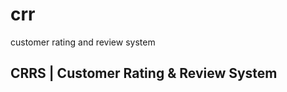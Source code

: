 # crr
customer rating and review system
<!DOCTYPE html>
<html lang="en">
<head>
    <meta charset="UTF-8">
    <meta name="viewport" content="width=device-width, initial-scale=1.0">
    <title>CRRS</title>
</head>
<body>
    <h2>CRRS | Customer Rating & Review System</h2>
</body>
</html>
